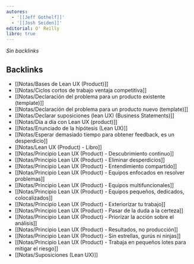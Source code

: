 ```yaml
---
autores:
  - '[[Jeff Gothelf]]'
  - '[[Josh Seiden]]'
editorial: O' Reilly
libro: true
---
```

_Sin backlinks_

<!-- backlinks:start -->

## Backlinks

- [[Notas/Bases de Lean UX (Product)]]
- [[Notas/Ciclos cortos de trabajo ventaja competitiva]]
- [[Notas/Declaración del problema para un producto existente (template)]]
- [[Notas/Declaración del problema para un producto nuevo (template)]]
- [[Notas/Declarar suposiciones (lean UX) (Business Statements)]]
- [[Notas/Día a día con Lean UX (product)]]
- [[Notas/Enunciado de la hipótesis (Lean UX)]]
- [[Notas/Esperar demasiado tiempo para obtener feedback, es un desperdicio]]
- [[Notas/Lean UX (Product) - Libro]]
- [[Notas/Principio Lean UX (Product) -  Descubrimiento continuo]]
- [[Notas/Principio Lean UX (Product) -  Eliminar desperdicios]]
- [[Notas/Principio Lean UX (Product) -  Entendimiento compartido]]
- [[Notas/Principio Lean UX (Product) -  Equipos enfocados en resolver problemas]]
- [[Notas/Principio Lean UX (Product) -  Equipos multifuncionales]]
- [[Notas/Principio Lean UX (Product) -  Equipos pequeños, dedicados, colocalizados]]
- [[Notas/Principio Lean UX (Product) -  Exteriorizar tu trabajo]]
- [[Notas/Principio Lean UX (Product) -  Pasar de la duda a la certeza]]
- [[Notas/Principio Lean UX (Product) -  Priorizar la acción sobre el análisis]]
- [[Notas/Principio Lean UX (Product) -  Resultados, no producción]]
- [[Notas/Principio Lean UX (Product) -  Sin estrellas, gurús ni ninjas]]
- [[Notas/Principio Lean UX (Product) -  Trabaja en pequeños lotes para mitigar el riesgo]]
- [[Notas/Suposiciones (Lean UX)]]

<!-- backlinks:end -->
